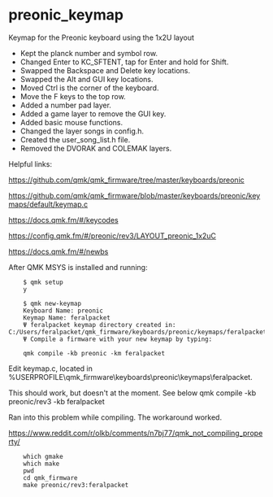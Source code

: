 # preonic_keymap
Keymap for the Preonic keyboard using the 1x2U layout

- Kept the planck number and symbol row.
- Changed Enter to KC_SFTENT, tap for Enter and hold for Shift.
- Swapped the Backspace and Delete key locations.
- Swapped the Alt and GUI key locations.
- Moved Ctrl is the corner of the keyboard.
- Move the F keys to the top row.
- Added a number pad layer.
- Added a game layer to remove the GUI key.
- Added basic mouse functions.
- Changed the layer songs in config.h.
- Created the user_song_list.h file.
- Removed the DVORAK and COLEMAK layers.


Helpful links: 

https://github.com/qmk/qmk_firmware/tree/master/keyboards/preonic 

https://github.com/qmk/qmk_firmware/blob/master/keyboards/preonic/keymaps/default/keymap.c 

https://docs.qmk.fm/#/keycodes 

https://config.qmk.fm/#/preonic/rev3/LAYOUT_preonic_1x2uC 

https://docs.qmk.fm/#/newbs 



After QMK MSYS is installed and running:

        $ qmk setup
        y

        $ qmk new-keymap
        Keyboard Name: preonic
        Keymap Name: feralpacket
        Ψ feralpacket keymap directory created in: C:/Users/feralpacket/qmk_firmware/keyboards/preonic/keymaps/feralpacket
        Ψ Compile a firmware with your new keymap by typing:

        qmk compile -kb preonic -km feralpacket

Edit keymap.c, located in %USERPROFILE\qmk_firmware\keyboards\preonic\keymaps\feralpacket.

This should work, but doesn't at the moment.  See below
        qmk compile -kb preonic/rev3 -kb feralpacket



Ran into this problem while compiling. The workaround worked.

https://www.reddit.com/r/olkb/comments/n7bj77/qmk_not_compiling_property/

        which gmake
        which make
        pwd
        cd qmk_firmware
        make preonic/rev3:feralpacket
